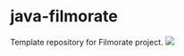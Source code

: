 # java-filmorate
Template repository for Filmorate project.
![](C:\Users\nifrit\Downloads\filmorate.png)